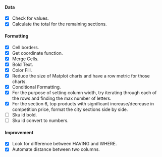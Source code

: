#### Data
- [x] Check for values.
- [x] Calculate the total for the remaining sections.

#### Formatting
- [x] Cell borders.
- [x] Get coordinate function.
- [x] Merge Cells.
- [x] Bold Text.
- [x] Color Fill.
- [x] Reduce the size of Matplot charts and have a row metric for those charts.
- [x] Conditional Formatting.
- [x] For the purpose of setting column width, try iterating through each of the rows and finding the max number of letters.
- [x] For the section 6, top products with significant increase/decrease in competition price, format the city sections side by side.
- [ ] Sku id bold.
- [ ] Sku id convert to numbers.

#### Improvement
- [x] Look for difference between HAVING and WHERE.
- [x] Automate distance between two columns.